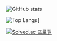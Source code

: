 ![GitHub stats](https://github-readme-stats.vercel.app/api?username=Gukmin&show_icons=true&theme=radical)

![Top Langs](https://github-readme-stats.vercel.app/api/top-langs/?username=Gukmin)]


[![Solved.ac
프로필](http://mazassumnida.wtf/api/generate_badge?boj=rnrwk8303)](https://solved.ac/rnrwk8303)
